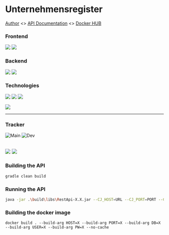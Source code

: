 # Unternehmensregister

[Author](https://github.com/DubskySteam) <> [API Documentation](http://185.194.217.213:8080/swagger-ui/index.html) <> [Docker HUB](https://hub.docker.com/r/dubskysteam/cyberjobs)

### Frontend
![](https://img.shields.io/badge/Website-1.3-green?style=for-the-badge&logo=next.js)
![](https://img.shields.io/badge/Desktop-Unclear-red?style=for-the-badge&logo=compose)

### Backend
![](https://img.shields.io/badge/Database-1.4-green?style=for-the-badge&logo=postgresql)
![](https://img.shields.io/badge/Rest%20API-1.4-green?style=for-the-badge&logo=Spring)

### Technologies
![](https://img.shields.io/badge/Database-PostgreSQL-blue?style=for-the-badge&logo=mysql)
![](https://img.shields.io/badge/Build-Gradle-blue?style=for-the-badge&logo=Gradle)
![](https://img.shields.io/badge/Deployment-Docker-blue?style=for-the-badge&logo=Docker)

![](https://img.shields.io/badge/Development%20Server-Ubuntu%2020.04%20LTS-orange?style=for-the-badge&logo=Ubuntu)
___
### Tracker
![Main](https://img.shields.io/github/last-commit/Software-Projekt-2022/Unternehmensregister/main?style=for-the-badge)
![Dev](https://img.shields.io/github/last-commit/Software-Projekt-2022/Unternehmensregister/dev?style=for-the-badge)

![](https://img.shields.io/github/issues-raw/Software-Projekt-2022/Unternehmensregister?style=for-the-badge)
![](https://img.shields.io/github/issues-pr-raw/Software-Projekt-2022/Unternehmensregister?style=for-the-badge)
---
### Building the API
```gradle
gradle clean build
```
### Running the API
```bash
java -jar .\build\libs\RestApi-X.X.jar --CJ_HOST=URL --CJ_PORT=PORT --CJ_DB=DBNAME --CJ_USER=DBUSER --CJ_PW=DBPASSWORD
```
### Building the docker image
```docker
docker build . --build-arg HOST=X --build-arg PORT=X --build-arg DB=X --build-arg USER=X --build-arg PW=X --no-cache
```

